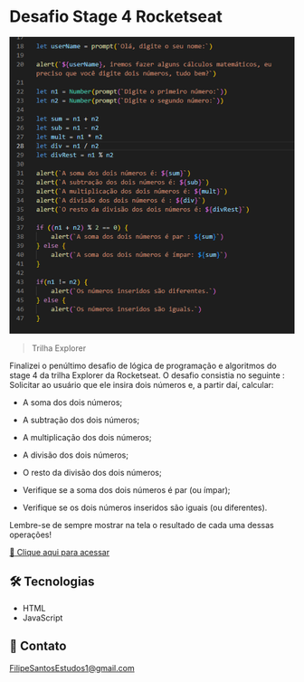 # Desafio Stage 4 Rocketseat 

![preview](./.github/preview.png)

> Trilha Explorer

Finalizei o penúltimo desafio de lógica de programação e algoritmos do stage 4 da trilha Explorer da Rocketseat. O desafio consistia no seguinte : Solicitar ao usuário que ele insira dois números e, a partir daí, calcular:

-  A soma dos dois números;
-  A subtração dos dois números;
-  A multiplicação dos dois números;
-  A divisão dos dois números;
-  O resto da divisão dos dois números; 

-  Verifique se a soma dos dois números é par (ou ímpar);
-  Verifique se os dois números inseridos são iguais (ou diferentes).

Lembre-se de sempre mostrar na tela o resultado de cada uma dessas operações!

[🔗 Clique aqui para acessar](https://filipesantos07.github.io/Explorer-Stage-4-penultimo-desafio/)

## 🛠️ Tecnologias

- HTML
- JavaScript

## 💛 Contato

FilipeSantosEstudos1@gmail.com